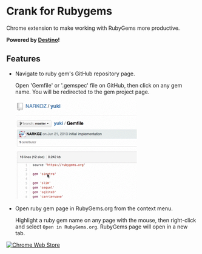 # Crank for Rubygems

Chrome extension to make working with RubyGems more productive.

**Powered by [Destino](https://github.com/NARKOZ/destino)!**

## Features

- Navigate to ruby gem's GitHub repository page. 

  Open 'Gemfile' or '.gemspec' file on GitHub, then click on any gem name. You will be redirected to the gem project   page.
  
  ![demo.gif](https://github.com/NARKOZ/crank-for-rubygems/blob/gh-pages/demo.gif)

- Open ruby gem page in RubyGems.org from the context menu. 

  Highlight a ruby gem name on any page with the mouse, then right-click and select `Open in RubyGems.org`.   RubyGems page will open in a new tab.

[![Chrome Web Store](https://developer.chrome.com/webstore/images/ChromeWebStore_BadgeWBorder_v2_496x150.png)](https://chrome.google.com/webstore/detail/aeekfpaigbeblmpeliiomcamnipcglii)
